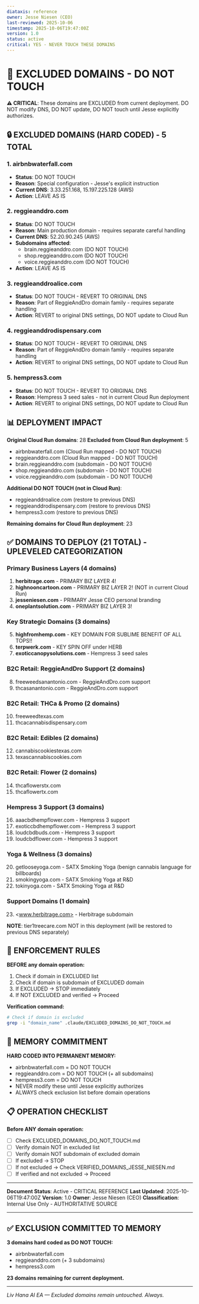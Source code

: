 ```yaml
---
diataxis: reference
owner: Jesse Niesen (CEO)
last-reviewed: 2025-10-06
timestamp: 2025-10-06T19:47:00Z
version: 1.0
status: active
critical: YES - NEVER TOUCH THESE DOMAINS
---
```


# 🚨 EXCLUDED DOMAINS - DO NOT TOUCH

**⚠️ CRITICAL**: These domains are EXCLUDED from current deployment. DO NOT modify DNS, DO NOT update, DO NOT touch until Jesse explicitly authorizes.

## 🔒 EXCLUDED DOMAINS (HARD CODED) - 5 TOTAL

### 1. airbnbwaterfall.com

- **Status**: DO NOT TOUCH
- **Reason**: Special configuration - Jesse's explicit instruction
- **Current DNS**: 3.33.251.168, 15.197.225.128 (AWS)
- **Action**: LEAVE AS IS

### 2. reggieanddro.com

- **Status**: DO NOT TOUCH
- **Reason**: Main production domain - requires separate careful handling
- **Current DNS**: 52.20.90.245 (AWS)
- **Subdomains affected**:
  - brain.reggieanddro.com (DO NOT TOUCH)
  - shop.reggieanddro.com (DO NOT TOUCH)
  - voice.reggieanddro.com (DO NOT TOUCH)
- **Action**: LEAVE AS IS

### 3. reggieanddroalice.com

- **Status**: DO NOT TOUCH - REVERT TO ORIGINAL DNS
- **Reason**: Part of ReggieAndDro domain family - requires separate handling
- **Action**: REVERT to original DNS settings, DO NOT update to Cloud Run

### 4. reggieanddrodispensary.com

- **Status**: DO NOT TOUCH - REVERT TO ORIGINAL DNS
- **Reason**: Part of ReggieAndDro domain family - requires separate handling
- **Action**: REVERT to original DNS settings, DO NOT update to Cloud Run

### 5. hempress3.com

- **Status**: DO NOT TOUCH - REVERT TO ORIGINAL DNS
- **Reason**: Hempress 3 seed sales - not in current Cloud Run deployment
- **Action**: REVERT to original DNS settings, DO NOT update to Cloud Run

## 📊 DEPLOYMENT IMPACT

**Original Cloud Run domains**: 28
**Excluded from Cloud Run deployment**: 5

- airbnbwaterfall.com (Cloud Run mapped - DO NOT TOUCH)
- reggieanddro.com (Cloud Run mapped - DO NOT TOUCH)
- brain.reggieanddro.com (subdomain - DO NOT TOUCH)
- shop.reggieanddro.com (subdomain - DO NOT TOUCH)
- voice.reggieanddro.com (subdomain - DO NOT TOUCH)

**Additional DO NOT TOUCH (not in Cloud Run)**:

- reggieanddroalice.com (restore to previous DNS)
- reggieanddrodispensary.com (restore to previous DNS)
- hempress3.com (restore to previous DNS)

**Remaining domains for Cloud Run deployment**: 23

## ✅ DOMAINS TO DEPLOY (21 TOTAL) - UPLEVELED CATEGORIZATION

### Primary Business Layers (4 domains)

1. **herbitrage.com** - PRIMARY BIZ LAYER 4!
2. **highnooncartoon.com** - PRIMARY BIZ LAYER 2! (NOT in current Cloud Run)
3. **jesseniesen.com** - PRIMARY Jesse CEO personal branding
4. **oneplantsolution.com** - PRIMARY BIZ LAYER 3!

### Key Strategic Domains (3 domains)

5. **highfromhemp.com** - KEY DOMAIN FOR SUBLIME BENEFIT OF ALL TOPS!!
6. **terpwerk.com** - KEY SPIN OFF under HERB
7. **exoticcanopysolutions.com** - Hempress 3 seed sales

### B2C Retail: ReggieAndDro Support (2 domains)

8. freeweedsanantonio.com - ReggieAndDro.com support
9. thcasanantonio.com - ReggieAndDro.com support

### B2C Retail: THCa & Promo (2 domains)

10. freeweedtexas.com
11. thcacannabisdispensary.com

### B2C Retail: Edibles (2 domains)

12. cannabiscookiestexas.com
13. texascannabiscookies.com

### B2C Retail: Flower (2 domains)

14. thcaflowerstx.com
15. thcaflowertx.com

### Hempress 3 Support (3 domains)

16. aaacbdhempflower.com - Hempress 3 support
17. exoticcbdhempflower.com - Hempress 3 support
18. loudcbdbuds.com - Hempress 3 support
19. loudcbdflower.com - Hempress 3 support

### Yoga & Wellness (3 domains)

20. getlooseyoga.com - SATX Smoking Yoga (benign cannabis language for billboards)
21. smokingyoga.com - SATX Smoking Yoga at R&D
22. tokinyoga.com - SATX Smoking Yoga at R&D

### Support Domains (1 domain)

23. <www.herbitrage.com> - Herbitrage subdomain

**NOTE**: tier1treecare.com NOT in this deployment (will be restored to previous DNS separately)

## 🚨 ENFORCEMENT RULES

**BEFORE any domain operation:**

1. Check if domain in EXCLUDED list
2. Check if domain is subdomain of EXCLUDED domain
3. If EXCLUDED → STOP immediately
4. If NOT EXCLUDED and verified → Proceed

**Verification command:**

```bash
# Check if domain is excluded
grep -i "domain_name" .claude/EXCLUDED_DOMAINS_DO_NOT_TOUCH.md
```

## 🧠 MEMORY COMMITMENT

**HARD CODED INTO PERMANENT MEMORY:**

- airbnbwaterfall.com = DO NOT TOUCH
- reggieanddro.com = DO NOT TOUCH (+ all subdomains)
- hempress3.com = DO NOT TOUCH
- NEVER modify these until Jesse explicitly authorizes
- ALWAYS check exclusion list before domain operations

## 📋 OPERATION CHECKLIST

**Before ANY domain operation:**

- [ ] Check EXCLUDED_DOMAINS_DO_NOT_TOUCH.md
- [ ] Verify domain NOT in excluded list
- [ ] Verify domain NOT subdomain of excluded domain
- [ ] If excluded → STOP
- [ ] If not excluded → Check VERIFIED_DOMAINS_JESSE_NIESEN.md
- [ ] If verified and not excluded → Proceed

---

**Document Status**: Active - CRITICAL REFERENCE
**Last Updated**: 2025-10-06T19:47:00Z
**Version**: 1.0
**Owner**: Jesse Niesen (CEO)
**Classification**: Internal Use Only - AUTHORITATIVE SOURCE

---

## ✅ EXCLUSION COMMITTED TO MEMORY

**3 domains hard coded as DO NOT TOUCH:**

- airbnbwaterfall.com
- reggieanddro.com (+ 3 subdomains)
- hempress3.com

**23 domains remaining for current deployment.**

---

*Liv Hana AI EA — Excluded domains remain untouched. Always.*
